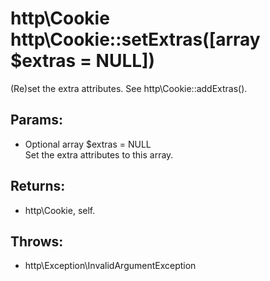 # http\Cookie http\Cookie::setExtras([array $extras = NULL])

(Re)set the extra attributes.
See http\Cookie::addExtras().

## Params:

* Optional array $extras = NULL  
  Set the extra attributes to this array.

## Returns:

* http\Cookie, self.

## Throws:

* http\Exception\InvalidArgumentException
